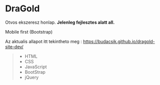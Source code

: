 DraGold
=======

Otvos ekszeresz honlap. **Jelenleg fejlesztes alatt all.**

Mobile first  (Bootstrap)

Az aktualis allapot itt tekintheto meg : https://budacsik.github.io/dragold-site-dev/

> - HTML
> - CSS
> - JavaScript
> - BootStrap
> - jQuery
